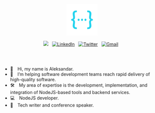 <a href="https://www.zeljkovic.sh"><p align="center">
<img width="20%" src="https://github.com/azeljkovic/azeljkovic/blob/main/zeljkovic.sh-1.png"/>
</p></a>



<p align="center">
<a href="https://www.zeljkovic.sh/"><img src="https://img.shields.io/badge/Blog-222627?style=flat&logo=GNU-Bash&logoColor=white"/></a> &nbsp;
<a href="https://www.linkedin.com/in/a-zeljkovic"><img alt="LinkedIn" src="https://img.shields.io/badge/Linkedin-3466C2?style=flat&logo=Linkedin&logoColor=white"/></a> &nbsp;
<a href="https://twitter.com/a_zeljkovic"><img alt="Twitter" src="https://img.shields.io/badge/Twitter-4191DA?style=flat&logo=Twitter&logoColor=white"/></a> &nbsp;
<a href="mailto:aleksandar@zeljkovic.sh"><img alt="Gmail" src="https://img.shields.io/badge/Email-D14836?style=flat&logo=mail.ru&logoColor=white" /></a> &nbsp;
</p>

<br/><br/>
  
- 👋 Hi, my name is Aleksandar.
- 🚀 I’m helping software development teams reach rapid delivery of high-quality software.
- 🛠 My area of expertise is the development, implementation, and integration of NodeJS-based tools and backend services.
- 💻 NodeJS developer.
- 📝 Tech writer and conference speaker.
